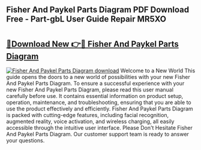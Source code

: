 ## Fisher And Paykel Parts Diagram PDF Download Free - Part-gbL User Guide Repair MR5XO

# <h2><a href="http://dfttmh.blite.top/?on=Fisher+And+Paykel+Parts+Diagram">🔗Download New 👉🔴 Fisher And Paykel Parts Diagram</a></h2>

[![Fisher And Paykel Parts Diagram download](https://i.imgur.com/lujVjoI.png)](http://dfttmh.blite.top/?on=Fisher+And+Paykel+Parts+Diagram)
Welcome to a New World This guide opens the doors to a new world of possibilities with your new Fisher And Paykel Parts Diagram. To ensure a successful experience with your new Fisher And Paykel Parts Diagram, please read this user manual carefully before use. It contains essential information on product setup, operation, maintenance, and troubleshooting, ensuring that you are able to use the product effectively and efficiently. Fisher And Paykel Parts Diagram is packed with cutting-edge features, including facial recognition, augmented reality, voice activation, and wireless charging, all easily accessible through the intuitive user interface. Please Don't Hesitate Fisher And Paykel Parts Diagram. Our customer support team is ready to answer your questions.
